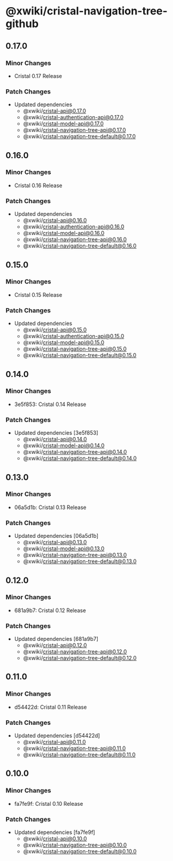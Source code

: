 # @xwiki/cristal-navigation-tree-github

## 0.17.0

### Minor Changes

- Cristal 0.17 Release

### Patch Changes

- Updated dependencies
  - @xwiki/cristal-api@0.17.0
  - @xwiki/cristal-authentication-api@0.17.0
  - @xwiki/cristal-model-api@0.17.0
  - @xwiki/cristal-navigation-tree-api@0.17.0
  - @xwiki/cristal-navigation-tree-default@0.17.0

## 0.16.0

### Minor Changes

- Cristal 0.16 Release

### Patch Changes

- Updated dependencies
  - @xwiki/cristal-api@0.16.0
  - @xwiki/cristal-authentication-api@0.16.0
  - @xwiki/cristal-model-api@0.16.0
  - @xwiki/cristal-navigation-tree-api@0.16.0
  - @xwiki/cristal-navigation-tree-default@0.16.0

## 0.15.0

### Minor Changes

- Cristal 0.15 Release

### Patch Changes

- Updated dependencies
  - @xwiki/cristal-api@0.15.0
  - @xwiki/cristal-authentication-api@0.15.0
  - @xwiki/cristal-model-api@0.15.0
  - @xwiki/cristal-navigation-tree-api@0.15.0
  - @xwiki/cristal-navigation-tree-default@0.15.0

## 0.14.0

### Minor Changes

- 3e5f853: Cristal 0.14 Release

### Patch Changes

- Updated dependencies [3e5f853]
  - @xwiki/cristal-api@0.14.0
  - @xwiki/cristal-model-api@0.14.0
  - @xwiki/cristal-navigation-tree-api@0.14.0
  - @xwiki/cristal-navigation-tree-default@0.14.0

## 0.13.0

### Minor Changes

- 06a5d1b: Cristal 0.13 Release

### Patch Changes

- Updated dependencies [06a5d1b]
  - @xwiki/cristal-api@0.13.0
  - @xwiki/cristal-model-api@0.13.0
  - @xwiki/cristal-navigation-tree-api@0.13.0
  - @xwiki/cristal-navigation-tree-default@0.13.0

## 0.12.0

### Minor Changes

- 681a9b7: Cristal 0.12 Release

### Patch Changes

- Updated dependencies [681a9b7]
  - @xwiki/cristal-api@0.12.0
  - @xwiki/cristal-navigation-tree-api@0.12.0
  - @xwiki/cristal-navigation-tree-default@0.12.0

## 0.11.0

### Minor Changes

- d54422d: Cristal 0.11 Release

### Patch Changes

- Updated dependencies [d54422d]
  - @xwiki/cristal-api@0.11.0
  - @xwiki/cristal-navigation-tree-api@0.11.0
  - @xwiki/cristal-navigation-tree-default@0.11.0

## 0.10.0

### Minor Changes

- fa7fe9f: Cristal 0.10 Release

### Patch Changes

- Updated dependencies [fa7fe9f]
  - @xwiki/cristal-api@0.10.0
  - @xwiki/cristal-navigation-tree-api@0.10.0
  - @xwiki/cristal-navigation-tree-default@0.10.0
